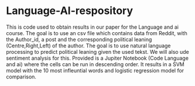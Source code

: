 # Language-AI-respository
This is code used to obtain results in our paper for the Language and ai course. The goal is to use an csv file which contains data from Reddit, with the Author_id, a post and the corresponding political leaning (Centre,Right,Left) of the author. The goal is to use natural language processing to predict political leaning given the used tekst. We will also ude sentiment analysis for this. 
Provided is a Jupiter Notebook (Code Language and ai) where the cells can be run in descending order. It results in a SVM model with the 10 most infleuntial words and logistic regression model for comparison. 
